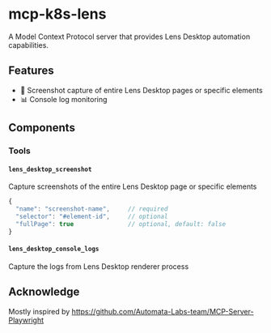 # mcp-k8s-lens

A Model Context Protocol server that provides Lens Desktop automation capabilities.

## Features

- 📸 Screenshot capture of entire Lens Desktop pages or specific elements
- 📊 Console log monitoring

## Components

### Tools

#### `lens_desktop_screenshot`

Capture screenshots of the entire Lens Desktop page or specific elements
```javascript
{
  "name": "screenshot-name",     // required
  "selector": "#element-id",     // optional
  "fullPage": true               // optional, default: false
}
```

#### `lens_desktop_console_logs`

Capture the logs from Lens Desktop renderer process


## Acknowledge

Mostly inspired by <https://github.com/Automata-Labs-team/MCP-Server-Playwright>